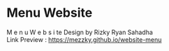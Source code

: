 # Menu Website
M e n u W e b s i te Design by Rizky Ryan Sahadha <br>
Link Preview : https://mezzky.github.io/website-menu
